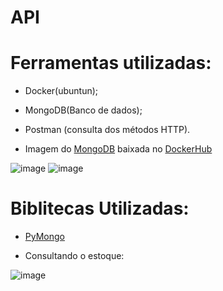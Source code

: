 # API

# Ferramentas utilizadas:

- Docker(ubuntun);
- MongoDB(Banco de dados);
- Postman (consulta dos métodos HTTP).

- Imagem do [MongoDB](https://hub.docker.com/_/mongo) baixada no [DockerHub](https://hub.docker.com/)

![image](https://user-images.githubusercontent.com/92878748/195913792-3e0024b7-ddd5-4753-b8a6-81e12a35de2a.png)
![image](https://user-images.githubusercontent.com/92878748/195913927-aafd4d93-b6eb-4a9d-a3f5-c9c9c28dbdc7.png)

# Biblitecas Utilizadas:
- [PyMongo](https://pypi.org/project/pymongo/)


- Consultando o estoque:

![image](https://user-images.githubusercontent.com/92878748/195914549-f2faa9b3-7d3f-4c0c-a5a3-bc9eb1f919b0.png)
